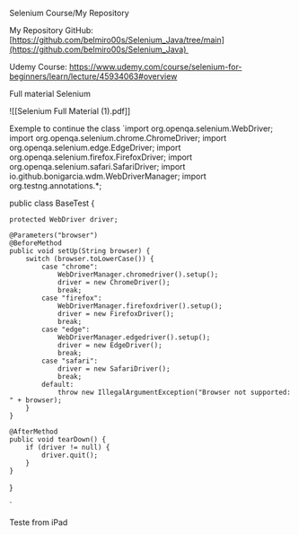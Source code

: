 Selenium Course/My Repository

My Repository GitHub: [https://github.com/belmiro00s/Selenium_Java/tree/main](https://github.com/belmiro00s/Selenium_Java) 

Udemy Course: https://www.udemy.com/course/selenium-for-beginners/learn/lecture/45934063#overview

Full material Selenium

![[Selenium Full Material (1).pdf]]


Exemple to continue the class
`import org.openqa.selenium.WebDriver;
import org.openqa.selenium.chrome.ChromeDriver;
import org.openqa.selenium.edge.EdgeDriver;
import org.openqa.selenium.firefox.FirefoxDriver;
import org.openqa.selenium.safari.SafariDriver;
import io.github.bonigarcia.wdm.WebDriverManager;
import org.testng.annotations.*;

public class BaseTest {

    protected WebDriver driver;

    @Parameters("browser")
    @BeforeMethod
    public void setUp(String browser) {
        switch (browser.toLowerCase()) {
            case "chrome":
                WebDriverManager.chromedriver().setup();
                driver = new ChromeDriver();
                break;
            case "firefox":
                WebDriverManager.firefoxdriver().setup();
                driver = new FirefoxDriver();
                break;
            case "edge":
                WebDriverManager.edgedriver().setup();
                driver = new EdgeDriver();
                break;
            case "safari":
                driver = new SafariDriver();
                break;
            default:
                throw new IllegalArgumentException("Browser not supported: " + browser);
        }
    }

    @AfterMethod
    public void tearDown() {
        if (driver != null) {
            driver.quit();
        }
    }
}


`

Teste from iPad